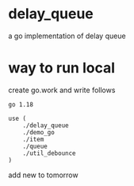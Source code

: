 # delay_queue
a go implementation of delay queue

# way to run local
create go.work and write follows

```text
go 1.18

use (
	./delay_queue
	./demo_go
	./item
	./queue
	./util_debounce
)
```

add new to tomorrow
